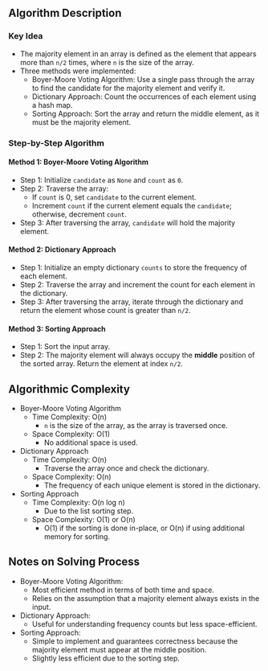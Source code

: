 ## Algorithm Description
### Key Idea
- The majority element in an array is defined as the element that appears more than ```n/2``` times, where ```n``` is the size of the array.
- Three methods were implemented:
  - Boyer-Moore Voting Algorithm: Use a single pass through the array to find the candidate for the majority element and verify it.
  - Dictionary Approach: Count the occurrences of each element using a hash map.
  - Sorting Approach: Sort the array and return the middle element, as it must be the majority element.

### Step-by-Step Algorithm
#### Method 1: Boyer-Moore Voting Algorithm
- Step 1: Initialize ```candidate``` as ```None``` and ```count``` as ```0```.
- Step 2: Traverse the array:
  - If ```count``` is 0, set ```candidate``` to the current element.
  - Increment ```count``` if the current element equals the ```candidate```; otherwise, decrement ```count```.
- Step 3: After traversing the array, ```candidate``` will hold the majority element.
#### Method 2: Dictionary Approach
- Step 1: Initialize an empty dictionary ```counts``` to store the frequency of each element.
- Step 2: Traverse the array and increment the count for each element in the dictionary.
- Step 3: After traversing the array, iterate through the dictionary and return the element whose count is greater than ```n/2```.
#### Method 3: Sorting Approach
- Step 1: Sort the input array.
- Step 2: The majority element will always occupy the **middle** position of the sorted array. Return the element at index ```n/2```.

## Algorithmic Complexity
- Boyer-Moore Voting Algorithm
  - Time Complexity: O(n)
    - ```n``` is the size of the array, as the array is traversed once.
  - Space Complexity: O(1)
    - No additional space is used.
- Dictionary Approach
  - Time Complexity: O(n)
    - Traverse the array once and check the dictionary.
  - Space Complexity: O(n)
    - The frequency of each unique element is stored in the dictionary.
- Sorting Approach
  - Time Complexity: O(n log n)
    - Due to the list sorting step.
  - Space Complexity: O(1) or O(n)
    - O(1) if the sorting is done in-place, or O(n) if using additional memory for sorting.

## Notes on Solving Process
- Boyer-Moore Voting Algorithm:
  - Most efficient method in terms of both time and space.
  - Relies on the assumption that a majority element always exists in the input.
- Dictionary Approach:
  - Useful for understanding frequency counts but less space-efficient.
- Sorting Approach:
  - Simple to implement and guarantees correctness because the majority element must appear at the middle position.
  - Slightly less efficient due to the sorting step.